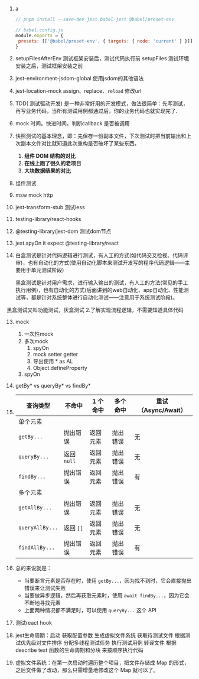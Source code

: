 1. a

   ```js
   // pnpm install --save-dev jest babel-jest @babel/preset-env 
   
   // babel.config.js
   module.exports = {
   	presets: [['@babel/preset-env', { targets: { node: 'current' } }]],
   }
   
   ```

2. setupFilesAfterEnv 测试框架安装后，测试代码执行前 setupFiles 测试环境安装之后，测试框架安装之前

3. jest-environment-jsdom-global 使用jsdom的其他语法

4. jest-location-mock assign、replace、`reload` 修改url

5. TDD( 测试驱动开发) 是一种非常好用的开发模式，做法很简单：先写测试，再写业务代码，当所有测试用例都通过后，你的业务代码也就实现完了.

6. mock 时间。快进时间。判断callback 是否被调用

7. 快照测试的基本理念，即：先保存一份副本文件，下次测试时把当前输出和上次副本文件对比就知道此次重构是否破坏了某些东西。

   1. **组件 DOM 结构的对比**
   2. **在线上跑了很久的老项目**
   3. **大块数据结果的对比**

8. 组件测试

9. msw mock http

10. jest-transform-stub 测试less

11. testing-library/react-hooks

12. @testing-library/jest-dom 测试dom节点

13. jest.spyOn it expect @testing-library/react

14. 白盒测试是针对代码逻辑进行测试，有人工的方式(如代码交叉检视、代码评审)，也有自动化的方式(使用自动化脚本来测试开发写的程序代码逻辑——主要用于单元测试阶段)

    黑盒测试是针对用户需求，进行输入输出的测试，有人工的方法(常见的手工执行用例)，也有自动化的方式(后面讲到的web自动化、app自动化、性能测试等，都是针对系统整体进行自动化测试——注意用于系统测试阶段)。

黑盒测试又叫功能测试，灰盒测试 2.了解实现流程逻辑，不需要知道具体代码

13. mock

    1. 一次性mock
    2. 多次mock
       1. spyOn
       2. mock setter getter
       3. 导出使用 * as AL
       4. Object.defineProperty
    3. spyOn

14. getBy* vs queryBy* vs findBy*

15. | 查询类型        | 不命中      | 1 个命中 | 多个命中 | 重试（Async/Await） |
    | --------------- | ----------- | -------- | -------- | ------------------- |
    | 单个元素        |             |          |          |                     |
    | `getBy...`      | 抛出错误    | 返回元素 | 抛出错误 | 无                  |
    | `queryBy...`    | 返回 `null` | 返回元素 | 抛出错误 | 无                  |
    | `findBy...`     | 抛出错误    | 返回元素 | 抛出错误 | 有                  |
    | 多个元素        |             |          |          |                     |
    | `getAllBy...`   | 抛出错误    | 返回元素 | 抛出错误 | 无                  |
    | `queryAllBy...` | 返回 `[]`   | 返回元素 | 抛出错误 | 无                  |
    | `findAllBy...`  | 抛出错误    | 返回元素 | 抛出错误 | 有                  |

16. 总的来说就是：

    - 当要断言元素是否存在时，使用 `getBy...`，因为找不到时，它会直接抛出错误来让测试失败
    - 当要做异步逻辑，然后再获取元素时，使用 `await findBy...`，因为它会不断地寻找元素
    - 上面两种情况都不满足时，可以使用 `queryBy...` 这个 API

17. 测试react hook

18. jest生命周期：启动 获取配置参数 生成虚拟文件系统 获取待测试文件 根据测试优先级对文件排序 分配多线程测试任务 执行测试用例  转译文件 根据describe test 函数的生命周期和分块  来按顺序执行代码 

19. 虚拟文件系统：在第一次启动时遍历整个项目，把文件存储成 Map 的形式， 之后文件做了改动，那么只需增量地修改这个 Map 就可以了。

    





